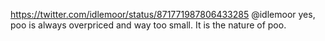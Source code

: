 https://twitter.com/idlemoor/status/871771987806433285 @idlemoor yes, poo is always overpriced and way too small. It is the nature of poo.